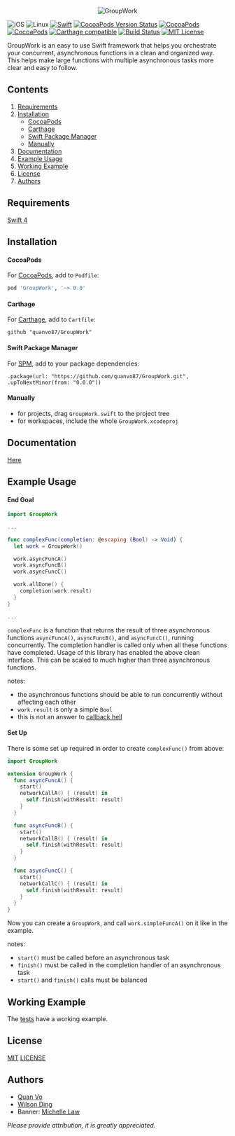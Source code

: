 <p align="center">
  <img src="Assets/banner.jpg" title="GroupWork">
</p>

![iOS](https://img.shields.io/badge/os-iOS-green.svg?style=flat)
![Linux](https://img.shields.io/badge/os-linux-green.svg?style=flat)
[![Swift](https://img.shields.io/badge/Swift-4.0-orange.svg)](https://swift.org)
[![CocoaPods Version Status](https://img.shields.io/cocoapods/v/GroupWork.svg)](https://cocoapods.org/pods/GroupWork)
[![CocoaPods](https://img.shields.io/cocoapods/dt/GroupWork.svg)](https://cocoapods.org/pods/GroupWork)
[![CocoaPods](https://img.shields.io/cocoapods/dm/GroupWork.svg)](https://cocoapods.org/pods/GroupWork)
[![Carthage compatible](https://img.shields.io/badge/Carthage-Compatible-brightgreen.svg?style=flat)](https://github.com/Carthage/Carthage)
[![Build Status](https://travis-ci.org/quanvo87/GroupWork.svg?branch=master)](https://travis-ci.org/quanvo87/GroupWork)
[![MIT License](https://img.shields.io/badge/license-MIT-blue.svg)](http://opensource.org/licenses/MIT)

GroupWork is an easy to use Swift framework that helps you orchestrate your concurrent, asynchronous functions in a clean and organized way. This helps make large functions with multiple asynchronous tasks more clear and easy to follow.

## Contents

1. [Requirements](#requirements)
2. [Installation](#installation)
    - [CocoaPods](#cocoapods)
    - [Carthage](#carthage)
    - [Swift Package Manager](#swift-package-manager)
    - [Manually](#manually)
3. [Documentation](#documentation)
4. [Example Usage](#example-usage)
5. [Working Example](#working-example)
6. [License](#license)
7. [Authors](#authors)

## Requirements

[Swift 4](https://swift.org/)

## Installation

#### CocoaPods

For [CocoaPods](http://cocoapods.org/), add to `Podfile`:

```ruby
pod 'GroupWork', '~> 0.0'
```

#### Carthage
For [Carthage](https://github.com/Carthage/Carthage), add to `Cartfile`:

```
github "quanvo87/GroupWork"
```

#### Swift Package Manager

For [SPM](https://swift.org/package-manager/), add to your package dependencies:

```
.package(url: "https://github.com/quanvo87/GroupWork.git", .upToNextMinor(from: "0.0.0"))
```

#### Manually

- for projects, drag `GroupWork.swift` to the project tree
- for workspaces, include the whole `GroupWork.xcodeproj`

## Documentation

[Here](https://quanvo87.github.io/GroupWork/)

## Example Usage

#### End Goal

```swift
import GroupWork

...

func complexFunc(completion: @escaping (Bool) -> Void) {
  let work = GroupWork()

  work.asyncFuncA()
  work.asyncFuncB()
  work.asyncFuncC()

  work.allDone() {
    completion(work.result)
  }
}

...
```

`complexFunc` is a function that returns the result of three asynchronous functions `asyncFuncA()`, `asyncFuncB()`, and `asyncFuncC()`, running concurrently. The completion handler is called only when all these functions have completed. Usage of this library has enabled the above clean interface. This can be scaled to much higher than three asynchronous functions.

notes:
  - the asynchronous functions should be able to run concurrently without affecting each other
  - `work.result` is only a simple `Bool`
  - this is not an answer to [callback hell](http://callbackhell.com/)

#### Set Up

There is some set up required in order to create `complexFunc()` from above:

```swift
import GroupWork

extension GroupWork {
  func asyncFuncA() {
    start()
    networkCallA() { (result) in
      self.finish(withResult: result)
    }
  }

  func asyncFuncB() {
    start()
    networkCallB() { (result) in
      self.finish(withResult: result)
    }
  }

  func asyncFuncC() {
    start()
    networkCallC() { (result) in
      self.finish(withResult: result)
    }
  }
}
```

Now you can create a `GroupWork`, and call `work.simpleFuncA()` on it like in the example.

notes:
  - `start()` must be called before an asynchronous task
  - `finish()` must be called in the completion handler of an asynchronous task
  - `start()` and `finish()` calls must be balanced

## Working Example

The [tests](Tests/GroupWorkTests/GroupWorkTests.swift) have a working example.

## License
[MIT](http://opensource.org/licenses/MIT) [LICENSE](LICENSE)

## Authors

- [Quan Vo](https://github.com/quanvo87)
- [Wilson Ding](https://github.com/dingwilson)
- Banner: [Michelle Law](http://dropr.com/mlaw)

*Please provide attribution, it is greatly appreciated.*

